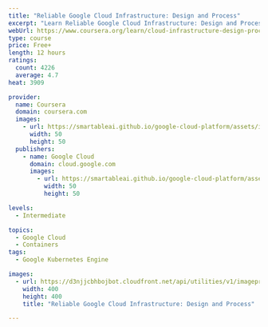 ```yaml
---
title: "Reliable Google Cloud Infrastructure: Design and Process"
excerpt: "Learn Reliable Google Cloud Infrastructure: Design and Process from Google Cloud. This online course equips students to build highly reliable and efficient solutions on Google Cloud Platform, using proven design patterns and principles derived ..."
webUrl: https://www.coursera.org/learn/cloud-infrastructure-design-process
type: course
price: Free+
length: 12 hours
ratings:
  count: 4226
  average: 4.7
heat: 3909

provider:
  name: Coursera
  domain: coursera.com
  images:
    - url: https://smartableai.github.io/google-cloud-platform/assets/images/organizations/coursera.com-50x50.jpg
      width: 50
      height: 50
  publishers:
    - name: Google Cloud
      domain: cloud.google.com
      images:
        - url: https://smartableai.github.io/google-cloud-platform/assets/images/organizations/cloud.google.com-50x50.jpg
          width: 50
          height: 50

levels:
  - Intermediate

topics:
  - Google Cloud
  - Containers
tags:
  - Google Kubernetes Engine

images:
  - url: https://d3njjcbhbojbot.cloudfront.net/api/utilities/v1/imageproxy/https://s3.amazonaws.com/coursera-course-photos/81/001d70d89311e7813b83eea8b1c1a2/infra-design-process.jpg?auto=format%2Ccompress&dpr=1&w=400&h=400&fit=fill&bg=FFF
    width: 400
    height: 400
    title: "Reliable Google Cloud Infrastructure: Design and Process"

---
```



